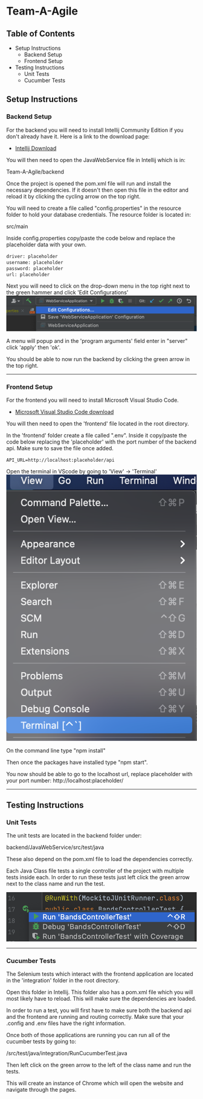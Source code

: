 # Team-A-Agile

## Table of Contents
- Setup Instructions
    - Backend Setup
    - Frontend Setup
- Testing Instructions
    - Unit Tests
    - Cucumber Tests

## Setup Instructions

### Backend Setup
For the backend you will need to install Intellij Community Edition if you don't already have it. Here is a link to the download page:

- [Intellij Download](https://www.jetbrains.com/idea/download/#section=mac)

You will then need to open the JavaWebService file in Intellij which is in:

 Team-A-Agile/backend

Once the project is opened the pom.xml file will run and install the necessary dependencies. If it doesn't then open this file in the editor and reload it by clicking the cycling arrow on the top right.

You will need to create a file called "config.properties" in the resource folder to hold your database credentials. The resource folder is located in:

src/main

Inside config.properties copy/paste the code below and replace the placeholder data with your own.

```
driver: placeholder
username: placeholder
password: placeholder
url: placeholder
```

Next you will need to click on the drop-down menu in the top right next to the green hammer and click 'Edit Configurations'
![reference](images/setup1.png)

A menu will popup and in the 'program arguments' field enter in "server" click 'apply' then 'ok'.

You should be able to now run the backend by clicking the green arrow in the top right.

---

### Frontend Setup

For the frontend you will need to install Microsoft Visual Studio Code.

- [Microsoft Visual Studio Code download](https://code.visualstudio.com/?wt.mc_id=vscom_downloads)

You will then need to open the 'frontend' file located in the root directory.

In the 'frontend' folder create a file called ".env". Inside it copy/paste the code below replacing the 'placeholder' with the port number of the backend api. Make sure to save the file once added.

```
API_URL=http://localhost:placeholder/api
```

Open the terminal in VScode by going to 'View' -> 'Terminal'
![reference](images/setup2.png)

On the command line type "npm install"

Then once the packages have installed type "npm start".

You now should be able to go to the localhost url, replace placeholder with your port number: http://localhost:placeholder/

---

## Testing Instructions

### Unit Tests

The unit tests are located in the backend folder under:

backend/JavaWebService/src/test/java

These also depend on the pom.xml file to load the dependencies correctly.

Each Java Class file tests a single controller of the project with multiple tests inside each.
In order to run these tests just left click the green arrow next to the class name and run the test.

![reference](images/setup3.png)

---

### Cucumber Tests

The Selenium tests which interact with the frontend application are located in the 'integration' folder in the root directory.

Open this folder in Intellij. This folder also has a pom.xml file which you will most likely have to reload. This will make sure the dependencies are loaded.

In order to run a test, you will first have to make sure both the backend api and the frontend are running and routing correctly. Make sure that your .config and .env files have the right information.

Once both of those applications are running you can run all of the cucumber tests by going to:

/src/test/java/integration/RunCucumberTest.java

Then left click on the green arrow to the left of the class name and run the tests.

This will create an instance of Chrome which will open the website and navigate through the pages.